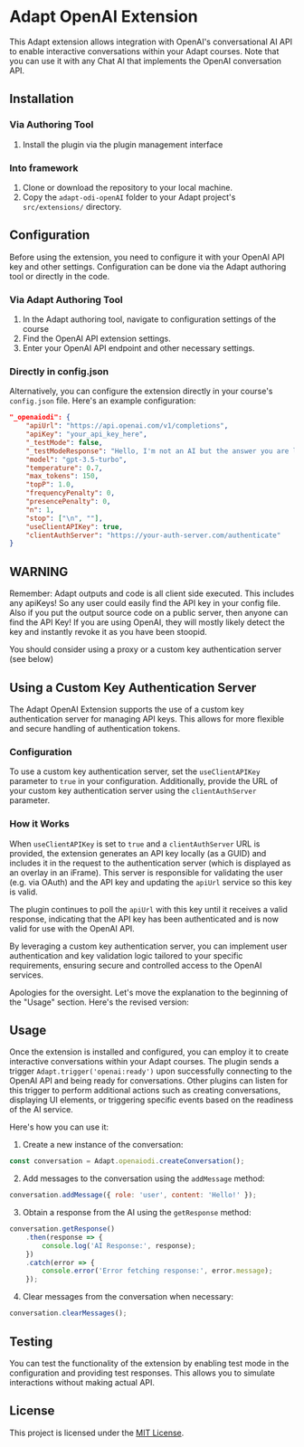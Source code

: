 # Adapt OpenAI Extension

This Adapt extension allows integration with OpenAI's conversational AI API to enable interactive conversations within your Adapt courses. Note that you can use it with any Chat AI that implements the OpenAI conversation API.

## Installation

### Via Authoring Tool

1. Install the plugin via the plugin management interface

### Into framework

1. Clone or download the repository to your local machine.
2. Copy the `adapt-odi-openAI` folder to your Adapt project's `src/extensions/` directory.

## Configuration

Before using the extension, you need to configure it with your OpenAI API key and other settings. Configuration can be done via the Adapt authoring tool or directly in the code.

### Via Adapt Authoring Tool

1. In the Adapt authoring tool, navigate to configuration settings of the course
2. Find the OpenAI API extension settings.
3. Enter your OpenAI API endpoint and other necessary settings.

### Directly in config.json

Alternatively, you can configure the extension directly in your course's `config.json` file. Here's an example configuration:

```json
"_openaiodi": {
    "apiUrl": "https://api.openai.com/v1/completions",
    "apiKey": "your_api_key_here",
    "_testMode": false,
    "_testModeResponse": "Hello, I'm not an AI but the answer you are looking for is 42!",
    "model": "gpt-3.5-turbo",
    "temperature": 0.7,
    "max_tokens": 150,
    "topP": 1.0,
    "frequencyPenalty": 0,
    "presencePenalty": 0,
    "n": 1,
    "stop": ["\n", ""],
    "useClientAPIKey": true,
    "clientAuthServer": "https://your-auth-server.com/authenticate"
}
```

## WARNING

Remember: Adapt outputs and code is all client side executed. This includes any apiKeys! So any user could easily find the API key in your config file. Also if you put the output source code on a public server, then anyone can find the API Key! If you are using OpenAI, they will mostly likely detect the key and instantly revoke it as you have been stoopid.

You should consider using a proxy or a custom key authentication server (see below)

## Using a Custom Key Authentication Server

The Adapt OpenAI Extension supports the use of a custom key authentication server for managing API keys. This allows for more flexible and secure handling of authentication tokens.

### Configuration

To use a custom key authentication server, set the `useClientAPIKey` parameter to `true` in your configuration. Additionally, provide the URL of your custom key authentication server using the `clientAuthServer` parameter.

### How it Works

When `useClientAPIKey` is set to `true` and a `clientAuthServer` URL is provided, the extension generates an API key locally (as a GUID) and includes it in the request to the authentication server (which is displayed as an overlay in an iFrame). This server is responsible for validating the user (e.g. via OAuth) and the API key and updating the `apiUrl` service so this key is valid.

The plugin continues to poll the `apiUrl` with this key until it receives a valid response, indicating that the API key has been authenticated and is now valid for use with the OpenAI API.

By leveraging a custom key authentication server, you can implement user authentication and key validation logic tailored to your specific requirements, ensuring secure and controlled access to the OpenAI services.

Apologies for the oversight. Let's move the explanation to the beginning of the "Usage" section. Here's the revised version:

## Usage

Once the extension is installed and configured, you can employ it to create interactive conversations within your Adapt courses. The plugin sends a trigger `Adapt.trigger('openai:ready')` upon successfully connecting to the OpenAI API and being ready for conversations. Other plugins can listen for this trigger to perform additional actions such as creating conversations, displaying UI elements, or triggering specific events based on the readiness of the AI service.

Here's how you can use it:

1. Create a new instance of the conversation:

```javascript
const conversation = Adapt.openaiodi.createConversation();
```

2. Add messages to the conversation using the `addMessage` method:

```javascript
conversation.addMessage({ role: 'user', content: 'Hello!' });
```

3. Obtain a response from the AI using the `getResponse` method:

```javascript
conversation.getResponse()
    .then(response => {
        console.log('AI Response:', response);
    })
    .catch(error => {
        console.error('Error fetching response:', error.message);
    });
```

4. Clear messages from the conversation when necessary:

```javascript
conversation.clearMessages();
```

## Testing

You can test the functionality of the extension by enabling test mode in the configuration and providing test responses. This allows you to simulate interactions without making actual API.

## License

This project is licensed under the [MIT License](LICENSE).
